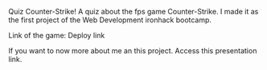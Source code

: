 Quiz Counter-Strike!
A quiz about the fps game Counter-Strike. I made it as the first project of the Web Development ironhack bootcamp.

Link of the game: Deploy link

If you want to now more about me an this project. Access this presentation link.